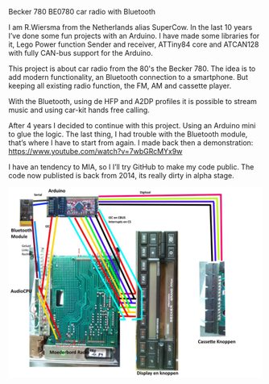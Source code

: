 Becker 780 BE0780 car radio with Bluetooth 

I am R.Wiersma from the Netherlands alias SuperCow.
In the last 10 years I’ve done some fun projects with an Arduino.
I have made some libraries for it, Lego Power function Sender and receiver, ATTiny84 core and ATCAN128 with fully CAN-bus support for the Arduino.

This project is about car radio from the 80's the Becker 780.
The idea is to add modern functionality, an Bluetooth connection to a smartphone.
But keeping all existing radio function, the FM, AM and cassette player.

With the Bluetooth, using de HFP and A2DP profiles it is possible to stream music and using car-kit hands free calling.

After 4 years I decided to continue with this project. 
Using an Arduino mini to glue the logic.
The last thing, I had trouble with the Bluetooth module, that’s where I have to start from again.
I made back then a demonstration: https://www.youtube.com/watch?v=7wbGRcMYx9w 


I have an tendency to MIA, so I I’ll try GitHub to make my code public.
The code now publisted is back from 2014, its really dirty in alpha stage.

![uitleg](Img/Becker_uitleg.jpg "Overview")

